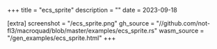 
+++
title = "ecs_sprite"
description = ""
date = 2023-09-18

[extra]
screenshot = "/ecs_sprite.png"
gh_source = "//github.com/not-fl3/macroquad/blob/master/examples/ecs_sprite.rs"
wasm_source = "/gen_examples/ecs_sprite.html"
+++

